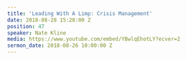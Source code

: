 ```yaml
---
title: 'Leading With A Limp: Crisis Management'
date: 2018-08-28 15:28:00 Z
position: 47
speaker: Nate Kline
media: https://www.youtube.com/embed/YBwlqEhotLY?ecver=2
sermon_date: 2018-08-26 10:00:00 Z
---
```



